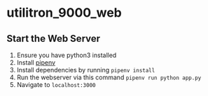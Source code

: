 # utilitron_9000_web

## Start the Web Server

1. Ensure you have python3 installed
1. Install [pipenv](https://pipenv.readthedocs.io/en/latest/)
1. Install dependencies by running `pipenv install`
1. Run the webserver via this command `pipenv run python app.py`
1. Navigate to `localhost:3000`
